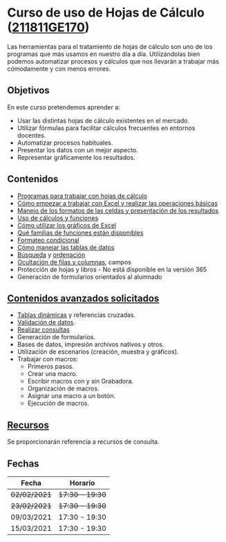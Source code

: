 # Curso de uso de Hojas de Cálculo ([211811GE170](https://www.juntadeandalucia.es/educacion/secretariavirtual/consultaCEP/actividad/211811GE170/))

Las herramientas para el tratamiento de hojas de cálculo son uno de los programas que más usamos en nuestro día a día. Utilizándolas bien podemos automatizar procesos y cálculos que nos llevarán a trabajar más cómodamente y con menos errores.

## Objetivos

En este curso pretendemos aprender a:

* Usar las distintas hojas de cálculo existentes en el mercado.
* Utilizar fórmulas para facilitar cálculos frecuentes en entornos docentes.
* Automatizar procesos habituales.
* Presentar los datos con un mejor aspecto.
* Representar gráficamente los resultados.

## Contenidos

* [Programas para trabajar con hojas de cálculo](1.0.Programas.md)
* [Cómo empezar a trabajar con Excel y realizar las operaciones básicas](./2.0.OperacionesBasicas.md)
* [Manejo de los formatos de las celdas y presentación de los resultados](3.0.Formatos.md)
* [Uso de cálculos y funciones](./4.0.Funciones.md)
* [Cómo utilizar los gráficos de Excel](./5.0.Graficos.md)
* [Qué familias de funciones están disponibles](./6.0.Funciones.md)
* [Formateo condicional](3.0.Formatos.md#formato-condicional)
* [Cómo manejar las tablas de datos](https://support.microsoft.com/es-es/office/calcular-varios-resultados-mediante-una-tabla-de-datos-e95e2487-6ca6-4413-ad12-77542a5ea50b)
* [Búsqueda](./9.9.Avanzado.md#busqueda-de-valores-en-tablas) y [ordenación](./2.0.OperacionesBasicas.md#ordenar-y-filtrar)
* [Ocultación de filas y columnas](./2.0.OperacionesBasicas.md#ocultar-columnas-y--filas), campos
* Protección de hojas y libros - No está disponible en la versión 365
* Generación de formularios orientados al alumnado

## [Contenidos avanzados solicitados](./9.9.Avanzado.md)
* [Tablas dinámicas](./9.9.Avanzado.md#tablas-din%C3%A1micas) y referencias cruzadas.
* [Validación de datos](./9.9.Avanzado.md#validaci%C3%B3n-de-datos).
* [Realizar consultas](https://github.com/javacasm/CursoExcel/blob/master/9.9.Avanzado.md#busqueda-de-valores-en-tablas)
* Generación de formularios.
* Bases de datos, impresión archivos nativos y otros.
* Utilización de escenarios (creación, muestra y gráficos).
* Trabajar con macros:
    * Primeros pasos.
    * Crear una macro.
    * Escribir macros con y sin Grabadora.
    * Organización de macros.
    * Asignar una macro a un botón.
    * Ejecución de macros.

## [Recursos](./Recursos.md)

Se proporcionarán referencia a recursos de consulta.


## Fechas

Fecha |	Horario
--- |---
~~02/02/2021~~ |~~17:30 -	19:30~~
~~23/02/2021~~ |~~17:30 -	19:30~~
09/03/2021 |	17:30 -	19:30
15/03/2021 |	17:30 -	19:30
